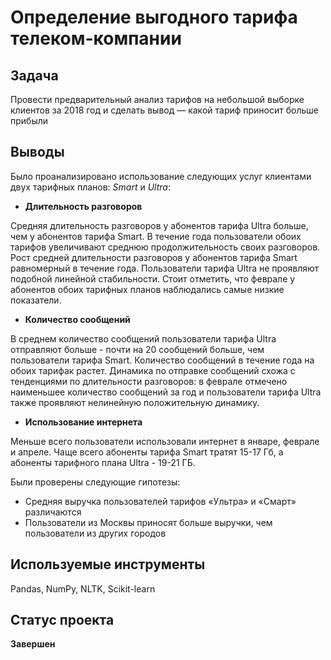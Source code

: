 # Определение выгодного тарифа телеком-компании

## Задача
Провести предварительный анализ тарифов на небольшой выборке клиентов за 2018 год и сделать вывод — какой тариф приносит больше прибыли
## Выводы
Было проанализировано использование следующих услуг клиентами двух тарифных планов: *Smart* и *Ultra*:
- **Длительность разговоров**

Средняя длительность разговоров у абонентов тарифа Ultra больше, чем у абонентов тарифа Smart. В течение года пользователи обоих тарифов увеличивают среднюю продолжительность своих разговоров. Рост средней длительности разговоров у абонентов тарифа Smart равномерный в течение года. Пользователи тарифа Ultra не проявляют подобной линейной стабильности. Стоит отметить, что феврале у абонентов обоих тарифных планов наблюдались самые низкие показатели.
- **Количество сообщений**

В среднем количество сообщений пользователи тарифа Ultra отправляют больше - почти на 20 сообщений больше, чем пользователи тарифа Smart. Количество сообщений в течение года на обоих тарифак растет. Динамика по отправке сообщений схожа с тенденциями по длительности разговоров: в феврале отмечено наименьшее количество сообщений за год и пользователи тарифа Ultra также проявляют нелинейную положительную динамику.
- **Использование интернета**

Меньше всего пользователи использовали интернет в январе, феврале и апреле. Чаще всего абоненты тарифа Smart тратят 15-17 Гб, а абоненты тарифного плана Ultra - 19-21 ГБ.

Были проверены следующие гипотезы:
- Средняя выручка пользователей тарифов «Ультра» и «Смарт» различаются
- Пользователи из Москвы приносят больше выручки, чем пользователи из других городов

## Используемые инструменты
Pandas, NumPy, NLTK, Scikit-learn
## Статус проекта
**Завершен**
